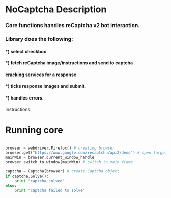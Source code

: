 # NoCaptcha Description
### Core functions handles reCaptcha v2 bot interaction. 
### Library does the following:

#### *) select checkbox 

#### *) fetch reCaptcha image/instructions and send to captcha 

#### cracking services for a response

#### *) ticks response images and submit.

#### *) handles errors.



Instructions: 

# Running core
```python

browser = webdriver.Firefox() # creating browser
browser.get("https://www.google.com/recaptcha/api2/demo") # open target page
mainWin = browser.current_window_handle 
browser.switch_to.window(mainWin) # switch to main frame

captcha = Captcha(browser) # create Captcha object
if captcha.Solve():
    print "captcha solved"
else:
    print "captcha failed to solve"

```
